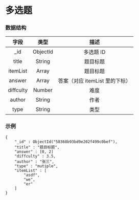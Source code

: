 # 多选题

### 数据结构

| 字段 | 类型   | 描述 |
| :---:  | :----: | :----: |
| _id | ObjectId | 多选题 ID |
| title | String | 题目标题 |
| itemList | Array | 题目标题 |
| answer | Array | 答案（对应 itemList 里的下标） |
| diffculty | Number | 难度 |
| author | String | 作者 |
| type | String | 类型 |



### 示例

```
{
    "_id" : ObjectId("58368b93bd9e202f499c0bef"),
    "title" : "题目标题",
    "answer" : [0, 2]
    "diffculty" : 3.5,
    "author" : "张三",
    "type" : "mutiple",
    "itemList" : [ 
        "asdf", 
        "we", 
        "er"
    ]
}
```